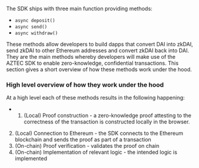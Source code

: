 
The SDK ships with three main function providing methods:
- `async deposit()`
- `async send()`
- `async withdraw()`

These methods allow developers to build dapps that convert DAI into zkDAI, send zkDAI to other Ethereum addresses and convert zkDAI back into DAI. They are the main methods whereby developers will make use of the AZTEC SDK to enable zero-knowledge, confidential transactions. This section gives a short overview of how these methods work under the hood.  
 

### High level overview of how they work under the hood
At a high level each of these methods results in the following happening:
- 1. (Local) Proof construction - a zero-knowledge proof attesting to the correctness of the transaction is constructed locally in the browser.
2. (Local) Connection to Ethereum - the SDK connects to the Ethereum blockchain and sends the proof as part of a transaction
3. (On-chain) Proof verification - validates the proof on chain
4. (On-chain) Implementation of relevant logic - the intended logic is implemented

